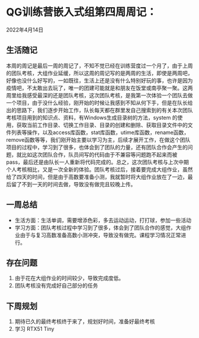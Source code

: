 # QG训练营嵌入式组第四周周记：
2022年4月14日

## 生活随记

​	本周的周记是最后一周的周记了，不知不觉已经在训练营度过一个月了，由于上周的团队考核，大组作业延缓，所以这周的周记写的是两周的生活，即使是两周吧，好像也没什么好写的，一如既往，生活上还是没有什么特别好玩的事，也许是因为疫情吧，不太敢出去玩了，唯一的团建可能就是和朋友在饭堂或南亭聚一聚。这两周里给我感受最深的还是团队考核，这次团队考核，是我第一次体验一个团队去做一个项目，由于没什么经验，刚开始的时候让我感到不知从何下手，但是在队长给出的思路下，我们逐步开始工作，队长每天都在群里发自己搜索到的有关本次团队考核项目用到的知识点、资料，有Windows生成目录树的方法，system 的使用，获取当前工作目录、切换工作目录、目录的创建和删除、获取目录文件中的文件列表等操作，以及access库函数，stat库函数，utime库函数，rename函数，remove函数等等，我们刚开始主要以学习为主，后续才展开工作，在做这个团队项目的过程中，学习到了很多，也体会到了团队的力量，还有团队合作会产生的问题，就比如这次团队合作，队员间写的代码由于不兼容等问题跑不起来而被pass，最后还是由队长一人重新将代码完成的。总之，这次团队考核与上次中期个人考核相比，又是一次全新的体验。团队考核过后，接着要完成大组作业，虽然给了四天的时间，但是由于高数要准备小测，我就暂时将大组作业放在了一边，最后留了不到一天的时间去做，导致没有做完且较晚上传。

## 一周总结

- 生活方面：生活单调，需要增添色彩，多去运动运动，打打球，参加一些活动
- 学习方面：团队考核过程中学习到了很多，体会到了团队合作的感觉，大组作业由于与复习高数准备高数小测冲突，导致没有做完。课程学习情况正常进行。

## 存在问题

1.  由于花在大组作业的时间较少，导致完成度低。
2.  团队考核没有完成好自己部分的任务

## 下周规划

1. 期待已久的最终考核终于来了，规划好时间，准备好最终考核
3. 学习 RTX51 Tiny
